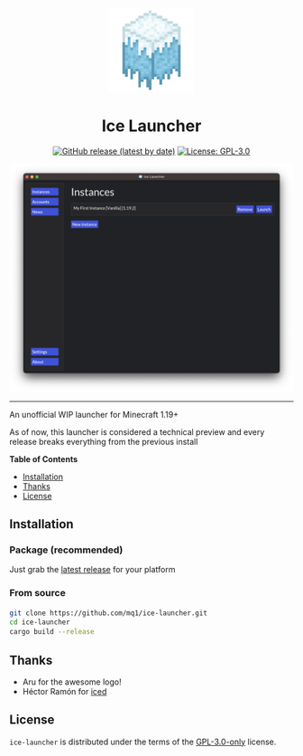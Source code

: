 <br>

<p align="center">
<img src="ice-launcher.png" alt="Ice Launcher Logo" height="150">
</p>

<h1 align="center">Ice Launcher</h1>

<p align="center">
<a href="https://github.com/mq1/ice-launcher/releases/latest"><img alt="GitHub release (latest by date)" src="https://img.shields.io/github/v/release/mq1/ice-launcher"></a>
<a href="https://github.com/mq1/ice-launcher/blob/main/LICENSE"><img alt="License: GPL-3.0" src="https://img.shields.io/github/license/mq1/ice-launcher"></a>
</p>

<img alt="screenshot" src="screenshot.png">

-----

An unofficial WIP launcher for Minecraft 1.19+

As of now, this launcher is considered a technical preview and every release breaks everything from the previous install

**Table of Contents**

- [Installation](#installation)
- [Thanks](#thanks)
- [License](#license)

## Installation

### Package (recommended)

Just grab the [latest release](https://github.com/mq1/ice-launcher/releases/latest) for your platform

### From source

```sh
git clone https://github.com/mq1/ice-launcher.git
cd ice-launcher
cargo build --release
```

## Thanks

- Aru for the awesome logo!
- Héctor Ramón for [iced](https://github.com/iced-rs/iced)

## License

`ice-launcher` is distributed under the terms of the [GPL-3.0-only](https://spdx.org/licenses/GPL-3.0-only.html) license.
